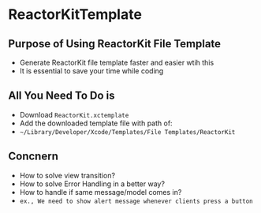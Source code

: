 # ReactorKitTemplate

## Purpose of Using ReactorKit File Template
- Generate ReactorKit file template faster and easier wtih this
- It is essential to save your time while coding

## All You Need To Do is 
- Download `ReactorKit.xctemplate`
- Add the downloaded template file with path of: 
- `~/Library/Developer/Xcode/Templates/File Templates/ReactorKit`

## Concnern
- How to solve view transition?
- How to solve Error Handling in a better way?
- How to handle if same message/model comes in?
- `ex., We need to show alert message whenever clients press a button`
